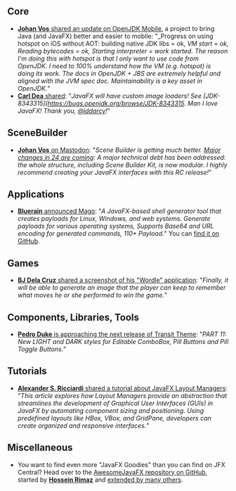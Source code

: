 ## Core

* [**Johan Vos** shared an update on OpenJDK Mobile](https://mastodon.social/@johanvos/113458868707472261), a project to bring Java (and JavaFX) better and easier to mobile: "_Progress on using hotspot on iOS without AOT: building native JDK libs = ok, _VM start = ok, Reading bytecodes = ok, Starting interpreter = work started. The reason I'm doing this with hotspot is that I only want to use code from OpenJDK. I need to 100% understand how the VM (e.g. hotspot) is doing its work. The docs in OpenJDK + JBS are extremely helpful and aligned with the JVM spec doc. Maintainability is a key asset in OpenJDK._"
* [**Carl Dea** shared](https://x.com/carldea/status/1856703165535584640): "_JavaFX will have custom image loaders! See [JDK-8343315](https://bugs.openjdk.org/browse/JDK-8343315. Man I love JavaFX! Thank you, [@jddarcy](https://x.com/jddarcy)!_"

## SceneBuilder

* [**Johan Vos** on Mastodon](https://mastodon.social/@johanvos/113468864869281531): "_Scene Builder is getting much better. [Major changes in 24 are coming](https://gluonhq.com/scene-builder-24-0-0-rc1-whats-coming-for-javafx-ui-developers/): A major technical debt has been addressed: the whole structure, including Scene Builder Kit, is now modular. I highly recommend creating your JavaFX interfaces with this RC release!_"

## Applications

* [**Bluerain** announced Mago](https://x.com/bluerai1n/status/1855383577199775882): "_A JavaFX-based shell generator tool that creates payloads for Linux, Windows, and web systems. Generate payloads for various operating systems,  Supports Base64 and URL encoding for generated commands, 110+ Payload._" You can [find it on GitHub](https://github.com/blue0x1/Mago).

## Games

*  [**BJ Dela Cruz** shared a screenshot of his "Wordle" application](https://www.linkedin.com/posts/bj-delacruz_javafx-java-javaprogramming-activity-7262307662577520640-8mcI/): "_Finally, it will be able to generate an image that the player can keep to remember what moves he or she performed to win the game._"

## Components, Libraries, Tools

* [**Pedro Duke** is approaching the next release of Transit Theme](https://x.com/P_Duke/status/1855617371186020476): "_PART 11: New LIGHT and DARK styles for Editable ComboBox, Pill Buttons and Pill Toggle Buttons._"

## Tutorials

* [**Alexander S. Ricciardi** shared a tutorial about JavaFX Layout Managers](https://x.com/AlexOmegapy/status/1855082449589748028): "_This article explores how Layout Managers provide an abstraction that streamlines the development of Graphical User Interfaces (GUIs) in JavaFX by automating component sizing and positioning. Using predefined layouts like HBox, VBox, and GridPane, developers can create organized and responsive interfaces._"

## Miscellaneous

* You want to find even more "JavaFX Goodies" than you can find on JFX Central? Head over to the [AwesomeJavaFX repository on GitHub](https://github.com/mhrimaz/AwesomeJavaFX), started by [**Hossein Rimaz**](https://x.com/mhrimaz) and [extended by many others](https://github.com/mhrimaz/AwesomeJavaFX/graphs/contributors).
